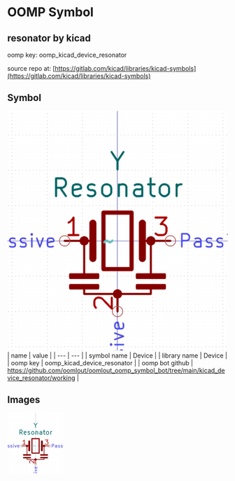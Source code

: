 # OOMP Symbol  
## resonator  by kicad  
  
oomp key: oomp_kicad_device_resonator  
  
source repo at: [https://gitlab.com/kicad/libraries/kicad-symbols](https://gitlab.com/kicad/libraries/kicad-symbols)  
## Symbol  
  
[![working.png](working_600.png)](working.png)  
| name | value | 
| --- | --- | 
| symbol name | Device | 
| library name | Device | 
| oomp key | oomp_kicad_device_resonator | 
| oomp bot github | https://github.com/oomlout/oomlout_oomp_symbol_bot/tree/main/kicad_device_resonator/working | 
## Images  
  
[![working.png](working_140.png)](working.png)  
